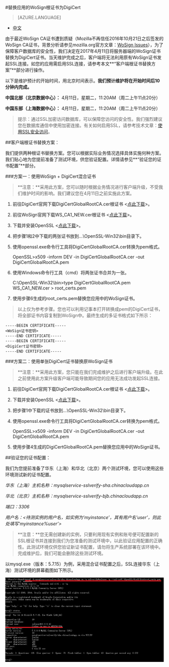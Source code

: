 <properties linkid="" urlDisplayName="" pageTitle="如何如何替换WoSign根证书" metaKeywords="Azure 云，技术文档，文档与资源，MySQL,数据库，连接池,SSL安全访问，connection pool, Azure MySQL, MySQL PaaS,Azure MySQL PaaS, Azure MySQL Service, Azure RDS" description="本文介绍如何将应用的WoSign根证书替换为DigiCert根证书。" metaCanonical="" services="MySQL" documentationCenter="Services" title="" authors="" solutions="" manager="" editor="" />

#替换应用的WoSign根证书为DigiCert
> [AZURE.LANGUAGE]
- [中文](/documentation/articles/mysql-database-wosign-digicert-rotate/)

<tags ms.service="mysql" ms.date="3/8/2017" wacn.date="3/8/2017" wacn.lang="cn" />


由于最近WoSign CA证书遭到质疑（Mozilla不再信任2016年10月21日之后签发的WoSign CA证书，背景分析请参见mozilla.org官方文章：[WoSign Issues](https://wiki.mozilla.org/CA:WoSign_Issues)），为了保障客户数据库的安全性，我们决定在2017年4月11日将服务器端的WoSign证书替换为DigiCert证书。当天维护完成之后，客户端将无法利用原有WoSign证书发起SSL连接。如您的应用需启用SSL连接，请参考本文**“客户端根证书替换方案”**部分进行操作。

以下是维护预计的开始时间，用北京时间表示。**我们预计维护将在开始时间后10分钟内完成。**

**中国北部（北京数据中心）：**	4月11日，星期二，11:20AM（周二上午11点20分）

**中国东部（上海数据中心）：**	4月11日，星期二，11:20AM（周二上午11点20分）



>提示：通过SSL加密访问数据库，可以保障您访问的安全性。我们强烈建议您在数据库通信中使用加密连接。有关如何启用SSL，请参考技术文章：[使用SSL安全访问](https://www.azure.cn/documentation/articles/mysql-database-ssl-connection/)。

##客户端根证书替换方案：

我们提供两种根证书替换方案。您可以根据实际业务情况选择具体实施何种方案。我们贴心地为您提前准备了测试环境，供您验证配置。详情请参见**“验证您的证书配置”**部分。

###方案一：使用WoSign + DigiCert混合证书

>**注意：**采用此方案，您可以随时根据业务情况进行客户端升级，不受我们维护时间的影响。我们建议您在4月11日之前实施此方案。

1. 前往DigiCert官网下载DigiCertGlobalRootCA.cer根证书 <[点此下载](https://www.digicert.com/CACerts/DigiCertGlobalRootCA.crt)>。

2. 前往WoSign官网下载WS_CA1_NEW.cer根证书 <[点此下载](https://www.wosign.com/Root/WS_CA1_NEW.crt)>。

3. 下载并安装OpenSSL <[点此下载](http://slproweb.com/download/Win32OpenSSL_Light-1_1_0e.exe)>。

4. 把步骤1和2中下载的两张证书放到…\OpenSSL-Win32\bin目录下。

5. 使用openssl.exe命令行工具将DigiCertGlobalRootCA.cer转换为pem格式。

    OpenSSL>x509 -inform DEV -in DigiCertGlobalRootCA.cer -out DigiCertGlobalRootCA.pem

6. 使用Windows命令行工具（cmd）将两张证书合并为一张。

    C:\OpenSSL-Win32\bin>type DigiCertGlobalRootCA.pem WS_CA1_NEW.cer > root_certs.pem

7. 使用步骤6生成的root_certs.pem替换您应用中的WoSign证书。


>以上仅为参考步骤。您也可以利用记事本打开转换成pem的DigiCert证书，将全部证书内容复制到WoSign中。最终生成的多证书格式如下所示：

    -----BEGIN CERTIFICATE-----
    <WoSign证书密钥>
    -----END CERTIFICATE-----
    -----BEGIN CERTIFICATE-----
    <DigiCert证书密钥>
    -----END CERTIFICATE-----

###方案二：使用单张DigiCert证书替换原WoSign证书


>**注意：**采用此方案，您只能在我们完成维护之后进行客户端升级。在此之前使用此方案升级客户端可能导致期间您的应用无法成功发起SSL连接。

1.	前往DigiCert官网下载DigiCertGlobalRootCA.cer根证书 <[点此下载](https://www.digicert.com/CACerts/DigiCertGlobalRootCA.crt)>。

2.	下载并安装OpenSSL <[点此下载](http://slproweb.com/download/Win32OpenSSL_Light-1_1_0e.exe)>。

3.	把步骤1中下载的证书放到…\OpenSSL-Win32\bin目录下。

4.	使用openssl.exe命令行工具将DigiCertGlobalRootCA.cer转换为pem格式。

    OpenSSL>x509 -inform DEV -in DigiCertGlobalRootCA.cer -out DigiCertGlobalRootCA.pem

5.	使用步骤4生成的DigiCertGlobalRootCA.pem替换您应用中的WoSign证书。

##验证您的证书配置：

我们为您提前准备了华东（上海）和华北（北京）两个测试环境，您可以使用这些环境测试新的证书配置。

*华东（上海）主机名称：mysqlservice-sslverify-sha.chinacloudapp.cn*

*华北（北京）主机名称：mysqlservice-sslverify-bjb.chinacloudapp.cn*

*端口：3306*

*用户名：<待测实例的用户名，如实例为’myinstance’，其有用户名’user’，则此处填写’myinstance%user’>*


>**注意：**您无需创建新的实例，只要利用现有实例和账号便可配置新的SSL根证书并连接到我们为您准备的测试环境中，以此验证应用配置的正确性。此测试环境仅供您验证新证书配置，请勿将生产系统部署在该环境中。完成维护后，我们可能会删除这些测试环境。

以mysql.exe（版本：5.7.15）为例，采用混合证书配置之后，SSL连接华东（上海）测试环境的屏幕截图如下所示。

![验证SSL配置][1]

<!--Image references-->

[1]: ./media/mysql-database-wosign-digicert-rotate/validating.png
